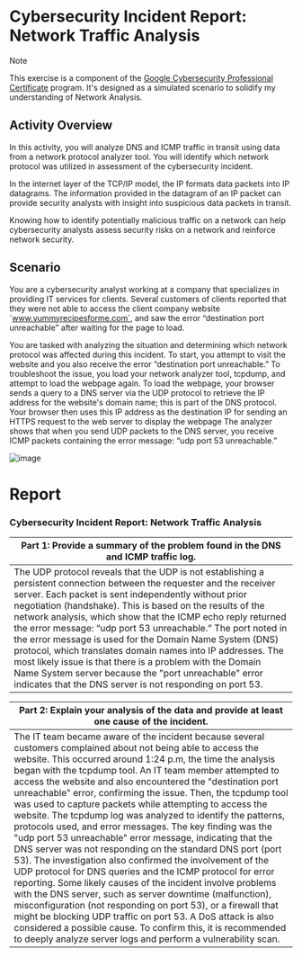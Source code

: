 # Cybersecurity Incident Report: Network Traffic Analysis

> [!NOTE]
> This exercise is a component of the [Google Cybersecurity Professional Certificate](https://www.coursera.org/professional-certificates/google-cybersecurity) program. It's designed as a simulated scenario to solidify my understanding of Network Analysis.

## Activity Overview
In this activity, you will analyze DNS and ICMP traffic in transit using data from a network protocol analyzer tool. You will identify which network protocol was utilized in assessment of the cybersecurity incident. 

In the internet layer of the TCP/IP model, the IP formats data packets into IP datagrams. The information provided in the datagram of an IP packet can provide security analysts with insight into suspicious data packets in transit.

Knowing how to identify potentially malicious traffic on a network can help cybersecurity analysts assess security risks on a network and reinforce network security.

## Scenario
You are a cybersecurity analyst working at a company that specializes in providing IT services for clients. Several customers of clients reported that they were not able to access the client company website ´www.yummyrecipesforme.com´, and saw the error “destination port unreachable” after waiting for the page to load. 

You are tasked with analyzing the situation and determining which network protocol was affected during this incident. To start, you attempt to visit the website and you also receive the error “destination port unreachable.” To troubleshoot the issue, you load your network analyzer tool, tcpdump, and attempt to load the webpage again. To load the webpage, your browser sends a query to a DNS server via the UDP protocol to retrieve the IP address for the website's domain name; this is part of the DNS protocol. Your browser then uses this IP address as the destination IP for sending an HTTPS request to the web server to display the webpage  The analyzer shows that when you send UDP packets to the DNS server, you receive ICMP packets containing the error message: “udp port 53 unreachable.” 

![image](https://github.com/user-attachments/assets/394f597c-697d-477f-96dd-61f7dbf517fe)

# Report
### Cybersecurity Incident Report: Network Traffic Analysis

| Part 1: Provide a summary of the problem found in the DNS and ICMP traffic log. | 
|-------------------------------------------------------------------------------- |
|The UDP protocol reveals that the UDP is not establishing a persistent connection between the requester and the receiver server. Each packet is sent independently without prior negotiation (handshake). This is based on the results of the network analysis, which show that the ICMP echo reply returned the error message: “udp port 53 unreachable.” The port noted in the error message is used for the Domain Name System (DNS) protocol, which translates domain names into IP addresses. The most likely issue is that there is a problem with the Domain Name System server because the "port unreachable" error indicates that the DNS server is not responding on port 53.|

| Part 2: Explain your analysis of the data and provide at least one cause of the incident. | 
|-------------------------------------------------------------------------------------------|
|The IT team became aware of the incident because several customers complained about not being able to access the website. This occurred around 1:24 p.m, the time the analysis began with the tcpdump tool.  An IT team member attempted to access the website  and also encountered the "destination port unreachable" error, confirming the issue. Then, the tcpdump tool was used to capture packets while attempting to access the website. The tcpdump log was analyzed to identify the patterns, protocols used, and error messages. The key finding was the "udp port 53 unreachable" error message, indicating that the DNS server was not responding on the standard DNS port (port 53). The investigation also confirmed the involvement of the UDP protocol for DNS queries and the ICMP protocol for error reporting. Some likely causes of the incident involve problems with the DNS server, such as server downtime (malfunction), misconfiguration (not responding on port 53), or a firewall that might be blocking UDP traffic on port 53. A DoS attack is also considered a possible cause. To confirm this, it is recommended to deeply analyze server logs and perform a vulnerability scan.|



